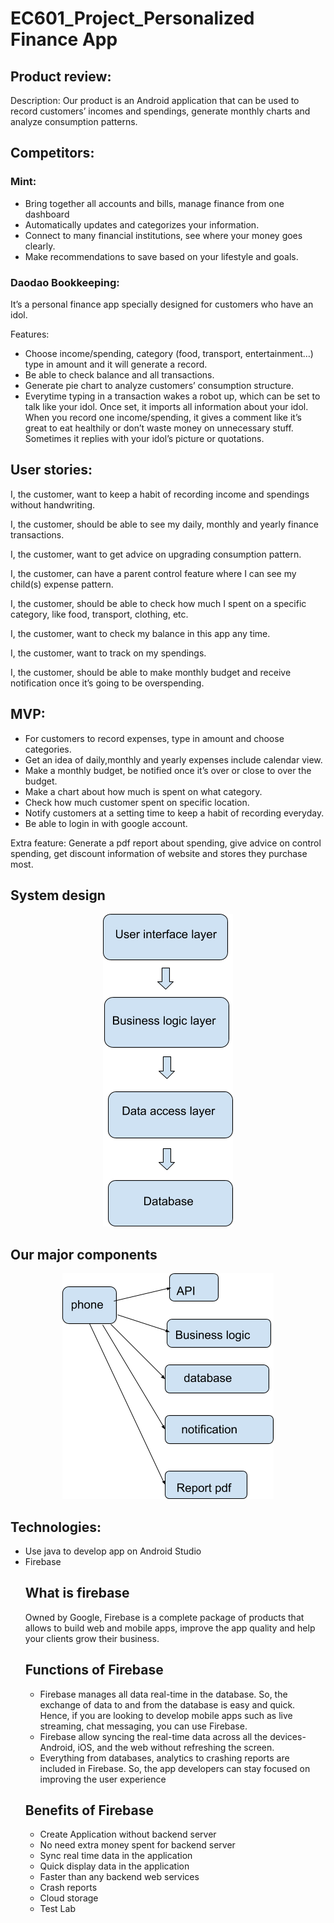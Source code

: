 # EC601_Project_Personalized Finance App

## Product review: 

   Description: Our product is an Android application that can be used to record customers’ incomes and spendings, generate monthly charts and analyze consumption patterns.

## Competitors:

### Mint:
   * Bring together all accounts and bills, manage finance from one dashboard 
   * Automatically updates and categorizes your information.
   * Connect to  many financial institutions, see where your money goes clearly.
   * Make recommendations to save based on your lifestyle and goals.

### Daodao Bookkeeping:

   It’s a personal finance app specially designed for customers who have an idol.

   Features:
   * Choose income/spending, category (food, transport, entertainment…) type in amount and it will generate a record.
   * Be able to check balance and all transactions.
   * Generate pie chart to analyze customers’ consumption structure.
   * Everytime typing in a transaction wakes a robot up, which can be set to talk like your idol. Once set, it imports all information about your idol. When you record one income/spending, it gives a comment like it’s great to eat healthily or don’t waste money on unnecessary stuff. Sometimes it replies with your idol’s picture or quotations.

## User stories:
   I, the customer, want to keep a habit of recording income and spendings without handwriting.

   I, the customer, should be able to see my daily, monthly and yearly finance transactions.

   I, the customer, want to get advice on upgrading consumption pattern.
   
   I, the customer, can have a parent control feature where I can see my child(s) expense pattern.

   I, the customer, should be able to check how much I spent on  a specific category, like food, transport, clothing, etc.

   I, the customer,  want to check my balance in this app any time.

   I, the customer, want to track on my spendings.

   I, the customer, should be able to make monthly budget and receive notification once it’s  going to be overspending.

## MVP:
* For customers to record expenses, type in amount and choose categories.
* Get an idea of daily,monthly and yearly expenses include calendar view.
* Make a monthly budget, be notified once it’s over or close to over the budget.
* Make a chart about how much is spent on what category.
* Check how much customer spent on specific location.
* Notify customers at a setting time to keep a habit of recording everyday.
* Be able to login in with google account.</br>

Extra feature: Generate a pdf report about spending, give advice on control spending, get discount information of website and stores they purchase most.

## System design

<div align=center><img src="https://github.com/jinyu-tn/EC601_Project/blob/master/system%20desing%20601.png"/></div>

## Our major components

<div align=center><img src="https://github.com/jinyu-tn/EC601_Project/blob/master/major%20components.png"/></div>


## Technologies:
* Use java to develop app on Android Studio
* Firebase
   ## What is firebase
     Owned by Google, Firebase is a complete package of products that allows to build web and mobile apps, improve the app     quality and help your clients grow their business.
   ## Functions of Firebase
     * Firebase manages all data real-time in the database. So, the exchange of data to and from the database is easy and quick.  Hence, if you are looking to develop mobile apps such as live streaming, chat messaging, you can use Firebase.
     * Firebase allow syncing the real-time data across all the devices- Android, iOS, and the web without refreshing the screen.
     * Everything from databases, analytics to crashing reports are included in Firebase. So, the app developers can stay focused on improving the user experience
   ## Benefits of Firebase
     * Create Application without backend server
     * No need extra money spent for backend server
     * Sync real time data in the application
     * Quick display data in the application
     * Faster than any backend web services
     * Crash reports
     * Cloud storage
     * Test Lab


